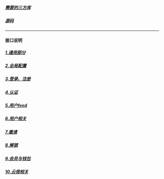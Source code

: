 ##### [需要的三方库](需要注册.md)

##### [源码](code)

***

#### 接口说明

##### [1.通用部分](markdown/1.通用部分.md)
##### [2.全局配置](markdown/2.全局配置.md)
##### [3.登录、注册](markdown/3.登录、注册.md)
##### [4.认证](markdown/4.认证.md)
##### [5.用户feed](markdown/5.用户feed.md)
##### [6.用户相关](markdown/6.用户相关.md)
##### [7.邀请](markdown/7.邀请.md)
##### [8.解锁](markdown/8.解锁.md)
##### [9.会员与钱包](markdown/9.会员与钱包.md)
##### [10.云信相关](markdown/10.云信相关.md)
